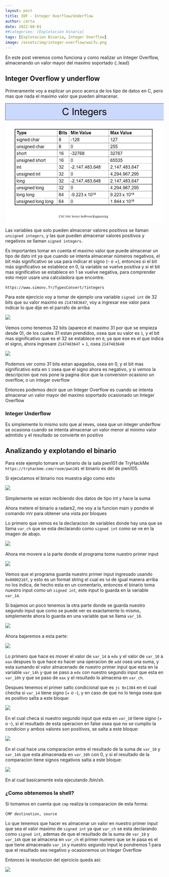 ```yaml
---
layout: post
title: IOF - Integer Overflow/Underflow
author: c4rta
date: 2022-08-01
##categories: [Explotacion binaria]
tags: [Explotacion Binaria, Integer Overflow]
image: /assets/img/integer-overflow/waifu.png
---
```

En este post veremos como funciona y como realizar un Integer Overflow, almacenando un valor mayor del maximo soportado
{:.lead}

## Integer Overflow y underflow

Primeramente voy a explicar un poco acerca de los tipo de datos en C, pero mas que nada el maximo valor que pueden almacenar.

![](/assets/img/integer-overflow/integer.jpg)

Las variables que solo pueden almacenar valores positivos se llaman ```unsigned integers```, y las que pueden almacenar valores positivos y negativos se llaman ```signed integers```.

Es importantes tomar en cuenta el maximo valor que puede almacenar un tipo de dato int ya que cuando se intenta almacenar números negativos, el bit más significativo se usa para indicar el signo (- o +), entonces si el bit más significativo se establece en 0, la variable se vuelve positiva y si el bit mas significativo se establece en 1 se vuelve negativa, para comprender esto mejor usare una calculadora que encontre.

```https://www.simonv.fr/TypesConvert/?integers```

Para este ejercicio voy a tomar de ejemplo una variable ```signed int``` de 32 bits que su valor maximo es ```2147483647```, voy a ingresar ese valor para indicar lo que dije en el parrafo de arriba

![](/assets/img/integer-overflow/signed1.png)

Vemos como tenemos 32 bits (aparece el maximo 31 por que se empieza desde 0), de los cuales 31 estan prendidos, osea que su valor es ```1```, y el bit mas significativo que es el 32 se establece en ```0```, ya que ese es el que indica el signo, ahora ingresare ```2147483647``` + ```1```, osea ```2147483648```

![](/assets/img/integer-overflow/signed2.png)

Podemos ver como 31 bits estan apagados, osea en 0, y el bit mas significativo esta en ```1``` osea que el signo ahora es negativo, y si vemos la descripcion que nos pone la pagina dice que la conversion ocasiono un overflow, o un integer overflow

Entonces podemos decir que un Integer Overflow es cuando se intenta almacenar un valor mayor del maximo soportado ocasionado un Integer Overflow


### Integer Underflow

Es simplemente lo mismo solo que al reves, osea que un integer underflow se ocasiona cuando se intenta almacenar un valor menor al minimo valor admitido y el resultado se convierte en positivo

## Analizando y explotando el binario

Para este ejemplo tomare un binario de la sala pwn101 de TryHackMe ```https://tryhackme.com/room/pwn101``` el binario es del de pwn105.

Si ejecutamos el binario nos muestra algo como esto

![](/assets/img/integer-overflow/binario.png)

Simplemente se estan recibiendo dos datos de tipo int y hace la suma

Ahora metere el binario a radare2, me voy a la funcion main y pondre el comando ```VVV``` para obtener una vista por bloques

Lo primero que vemos es la declaracion de variables donde hay una que se llama ```var_ch``` que se esta declarando como ```signed int``` como se ve en la imagen de abajo.

![](/assets/img/integer-overflow/radare1.png)

Ahora me movere a la parte donde el programa tome nuestro primer input

![](/assets/img/integer-overflow/radare2.png)


Vemos que el programa guarda nuestro primer input ingresado usando ```0x0000216f```, y esto es un format string el cual es ```%d``` de igual manera arriba no los indica, de hecho esta en un comentario, entonces el binario toma nuestro input como un ```signed int```, este input lo guarda en la variable ```var_14```.

Si bajamos un poco tenemos la otra parte donde se guarda nuestro segundo input que como se puede ver es exactamente lo mismo, simplemente ahora lo guarda en una variable que se llama ```var_10```.

![](/assets/img/integer-overflow/radare3.png)

Ahora bajaremos a esta parte:

![](/assets/img/integer-overflow/radare4.png)

Lo primero que hace es mover el valor de ```var_14``` a ```edx``` y el valor de ```var_10``` a ```eax``` despues lo que hace es hacer una operacion de ```add``` osea una suma, y esta sumando el valor almacenado de nuestro primer input que esta en la variable ```var_14h``` y que se paso a ```edx``` con nuestro segundo input que esta en ```var_10h``` y que se paso de ```eax``` y el resultado lo almacena en ```var_ch```.

Despues tenemos el primer salto condicional que es ```js 0x1384``` en el cual checha si ```var_14``` tiene signo (+ o -), y en caso de que no lo tenga osea que es positivo salta a este bloque:

![](/assets/img/integer-overflow/radare5.png)

En el cual checa si nuestro segundo input que esta en ```var_10``` tiene signo (+ o -), si el resultado de esta operacion en false osea que no se cumplio la condicion y ambos valores son positivos, se salta a este bloque:

![](/assets/img/integer-overflow/radare6.png)

En el cual hace una comparacion entre el resultado de la suma de ```var_10``` y ```var_14h``` que esta almacenada en ```var_10h``` con 0, y si el resultado de la comparacion tiene signos negativos salta a este bloque:

![](/assets/img/integer-overflow/radare7.png)

En al cual basicamente esta ejecutando /bin/sh.

### ¿Como obtenemos la shell?

Si tomamos en cuenta que ```cmp``` realiza la comparacion de esta forma:

```CMP destination, source```

Lo que tenemos que hacer es almacenar un valor en nuestro primer input que sea el valor maximo de ```signed int``` ya que ```var_ch``` se esta declarando como ```signed int```, ademas de que el resultado de la suma de ```var_10``` y ```var_14h``` que se almacena en ```var_ch``` el primer numero que se le pasa es el que tiene almacenado ```var_14``` y nuestro segundo input le pondremos 1 para que el resultado sea negativo y ocasionemos un Integer Overflow

Entonces la resolucion del ejercicio queda asi:

![](/assets/img/integer-overflow/radare9.png)
